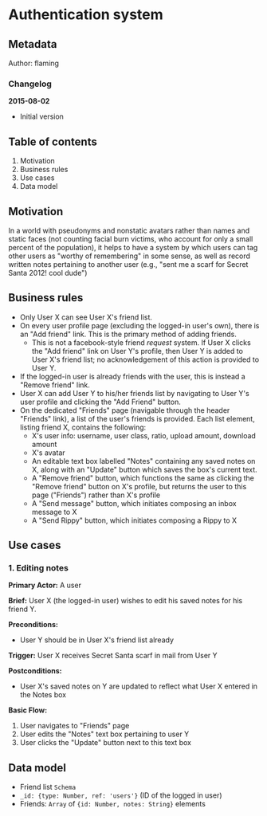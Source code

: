# Authentication system

## Metadata

Author: flaming

### Changelog

**2015-08-02**

* Initial version

## Table of contents

1. Motivation
1. Business rules
1. Use cases
1. Data model

## Motivation

In a world with pseudonyms and nonstatic avatars rather than names and static faces (not counting facial burn victims, who account for only a small percent of the population), it helps to have a system by which users can tag other users as "worthy of remembering" in some sense, as well as record written notes pertaining to another user (e.g., "sent me a scarf for Secret Santa 2012! cool dude")

## Business rules

* Only User X can see User X's friend list.
* On every user profile page (excluding the logged-in user's own), there is an "Add friend" link. This is the primary method of adding friends.
  * This is not a facebook-style friend *request* system. If User X clicks the "Add friend" link on User Y's profile, then User Y is added to User X's friend list; no acknowledgement of this action is provided to User Y.
* If the logged-in user is already friends with the user, this is instead a "Remove friend" link.
* User X can add User Y to his/her friends list by navigating to User Y's user profile and clicking the "Add Friend" button.
* On the dedicated "Friends" page (navigable through the header "Friends" link), a list of the user's friends is provided. Each list element, listing friend X, contains the following:
  * X's user info: username, user class, ratio, upload amount, download amount
  * X's avatar
  * An editable text box labelled "Notes" containing any saved notes on X, along with an "Update" button which saves the box's current text.
  * A "Remove friend" button, which functions the same as clicking the "Remove friend" button on X's profile, but returns the user to this page ("Friends") rather than X's profile
  * A "Send message" button, which initiates composing an inbox message to X
  * A "Send Rippy" button, which initiates composing a Rippy to X

## Use cases

### 1. Editing notes

**Primary Actor:** A user

**Brief:** User X (the logged-in user) wishes to edit his saved notes for his friend Y.

**Preconditions:**

* User Y should be in User X's friend list already

**Trigger:** User X receives Secret Santa scarf in mail from User Y

**Postconditions:**

* User X's saved notes on Y are updated to reflect what User X entered in the Notes box

**Basic Flow:**

1. User navigates to "Friends" page
1. User edits the "Notes" text box pertaining to user Y
1. User clicks the "Update" button next to this text box

## Data model

*   Friend list `Schema`
  * `_id: {type: Number, ref: 'users'}` (ID of the logged in user)
  * Friends: `Array` of `{id: Number, notes: String}` elements
